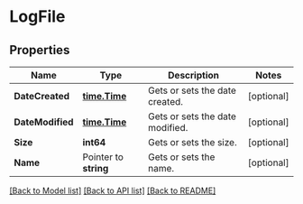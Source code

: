 # LogFile

## Properties

Name | Type | Description | Notes
------------ | ------------- | ------------- | -------------
**DateCreated** | [**time.Time**](time.Time.md) | Gets or sets the date created. | [optional] 
**DateModified** | [**time.Time**](time.Time.md) | Gets or sets the date modified. | [optional] 
**Size** | **int64** | Gets or sets the size. | [optional] 
**Name** | Pointer to **string** | Gets or sets the name. | [optional] 

[[Back to Model list]](../README.md#documentation-for-models) [[Back to API list]](../README.md#documentation-for-api-endpoints) [[Back to README]](../README.md)


